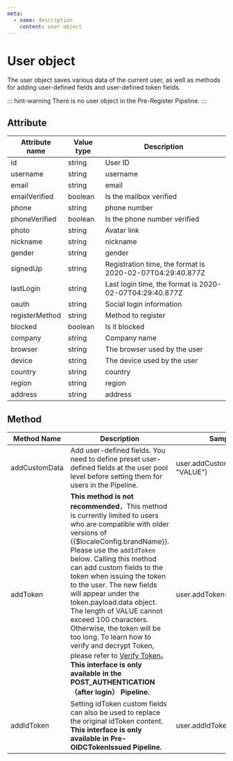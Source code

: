 ```yaml
---
meta:
  - name: description
    content: user object
---
```


# User object

<LastUpdated/>


The user object saves various data of the current user, as well as methods for adding user-defined fields and user-defined token fields.

::: hint-warning
There is no user object in the Pre-Register Pipeline.
:::

## Attribute

| Attribute name        | Value type  | Description                                          |
| -------------- | ------- | --------------------------------------------- |
| id             | string  | User ID                                       |
| username       | string  | username                                        |
| email          | string  | email                                          |
| emailVerified  | boolean | Is the mailbox verified                                |
| phone          | string  | phone number                                        |
| phoneVerified  | boolean | Is the phone number verified                              |
| photo          | string  | Avatar link                                      |
| nickname       | string  | nickname                                          |
| gender         | string  | gender                                          |
| signedUp       | string  | Registration time, the format is 2020-02-07T04:29:40.877Z     |
| lastLogin      | string  | Last login time, the format is 2020-02-07T04:29:40.877Z |
| oauth          | string  | Social login information                                |
| registerMethod | string  | Method to register                                      |
| blocked        | boolean | Is it blocked                                 |
| company        | string  | Company name                                        |
| browser        | string  | The browser used by the user                                    |
| device         | string  | The device used by the user                                     |
| country        | string  | country                                         |
| region         | string  | region                                          |
| address        | string  | address                                          |

## Method

| Method Name        | Description                                                                                                                                                                                                                                                                                                                                                                                | Sample code                           |
| ------------- | ----------------------------------------------------------------------------------------------------------------------------------------------------------------------------------------------------------------------------------------------------------------------------------------------------------------------------------------------------------------------------------- | ---------------------------------- |
| addCustomData | Add user-defined fields. You need to define preset user-defined fields at the user pool level before setting them for users in the Pipeline.                                                                                                                                                                                                                                                                                  | user.addCustomData("KEY", "VALUE") |
| addToken      | **This method is not recommended**，This method is currently limited to users who are compatible with older versions of  {{$localeConfig.brandName}}. Please use the  `addIdToken` below. Calling this method can add custom fields to the token when issuing the token to the user. The new fields will appear under the token.payload.data object. The length of VALUE cannot exceed 100 characters. Otherwise, the token will be too long. To learn how to verify and decrypt Token, please refer to [Verify Token](/user/token.md)。**This interface is only available in the POST_AUTHENTICATION（after login） Pipeline.** | user.addToken('KEY', 'VALUE')      |
| addIdToken    | Setting idToken custom fields can also be used to replace the original idToken content. **This interface is only available in Pre-OIDCTokenIssued Pipeline.**                                                                                                                                                                                                                                                                      | user.addIdToken("KEY","VALUE")     |
